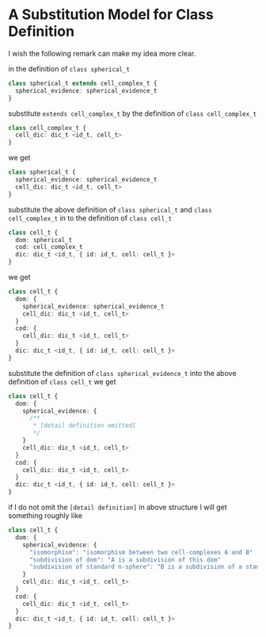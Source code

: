 # A Substitution Model for Class Definition

I wish the following remark can make my idea more clear.

in the definition of `class spherical_t`

``` typescript
class spherical_t extends cell_complex_t {
  spherical_evidence: spherical_evidence_t
}
```

substitute `extends cell_complex_t` by the definition of `class cell_complex_t`

``` typescript
class cell_complex_t {
  cell_dic: dic_t <id_t, cell_t>
}
```

we get

``` typescript
class spherical_t {
  spherical_evidence: spherical_evidence_t
  cell_dic: dic_t <id_t, cell_t>
}
```

substitute the above definition of `class spherical_t` and `class cell_complex_t`
in to the definition of `class cell_t`

``` typescript
class cell_t {
  dom: spherical_t
  cod: cell_complex_t
  dic: dic_t <id_t, { id: id_t, cell: cell_t }>
}
```

we get

``` typescript
class cell_t {
  dom: {
    spherical_evidence: spherical_evidence_t
    cell_dic: dic_t <id_t, cell_t>
  }
  cod: {
    cell_dic: dic_t <id_t, cell_t>
  }
  dic: dic_t <id_t, { id: id_t, cell: cell_t }>
}
```

substitute the definition of `class spherical_evidence_t` into the above definition of `class cell_t`
we get

``` typescript
class cell_t {
  dom: {
    spherical_evidence: {
      /**
       * [detail definition omitted]
       */
    }
    cell_dic: dic_t <id_t, cell_t>
  }
  cod: {
    cell_dic: dic_t <id_t, cell_t>
  }
  dic: dic_t <id_t, { id: id_t, cell: cell_t }>
}
```

if I do not omit the `[detail definition]` in above structure
I will get something roughly like

``` typescript
class cell_t {
  dom: {
    spherical_evidence: {
      "isomorphism": "isomorphism between two cell-complexes A and B"
      "subdivision of dom": "A is a subdivision of this dom"
      "subdivision of standard n-sphere": "B is a subdivision of a standard n-sphere"
    }
    cell_dic: dic_t <id_t, cell_t>
  }
  cod: {
    cell_dic: dic_t <id_t, cell_t>
  }
  dic: dic_t <id_t, { id: id_t, cell: cell_t }>
}
```
